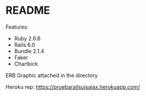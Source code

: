 # README

Features:

* Ruby 2.6.6
* Rails 6.0
* Bundle 2.1.4
* Faker
* Chartkick

ERB Graphic attached in the directory

Heroku rep: https://pruebarailsujsajax.herokuapp.com/
